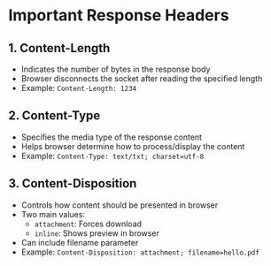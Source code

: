 # Important Response Headers

## 1. Content-Length
- Indicates the number of bytes in the response body
- Browser disconnects the socket after reading the specified length
- Example: `Content-Length: 1234`

## 2. Content-Type
- Specifies the media type of the response content
- Helps browser determine how to process/display the content
- Example: `Content-Type: text/txt; charset=utf-8`

## 3. Content-Disposition
- Controls how content should be presented in browser
- Two main values:
    - `attachment`: Forces download
    - `inline`: Shows preview in browser
- Can include filename parameter
- Example: `Content-Disposition: attachment; filename=hello.pdf`
